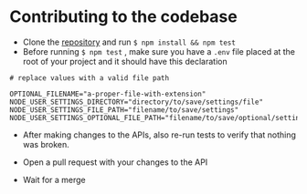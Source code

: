 # Contributing to the codebase

- Clone the [repository](https://github.com/noahweasley/Node-User-Settings.git) and run `$ npm install && npm test`
- Before running `$ npm test` , make sure you have a `.env` file placed at the root of your project and it should have this declaration

```dosini
# replace values with a valid file path

OPTIONAL_FILENAME="a-proper-file-with-extension"
NODE_USER_SETTINGS_DIRECTORY="directory/to/save/settings/file"
NODE_USER_SETTINGS_FILE_PATH="filename/to/save/settings"
NODE_USER_SETTINGS_OPTIONAL_FILE_PATH="filename/to/save/optional/settings"
```

- After making changes to the APIs, also re-run tests to verify that nothing was broken.

- Open a pull request with your changes to the API

- Wait for a merge
